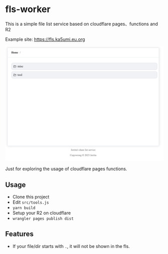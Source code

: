 # fls-worker

This is a simple file list service based on cloudflare pages、functions and R2

Example site: https://fls.ka5umi.eu.org

![](./img/show.png)

Just for exploring the usage of cloudflare pages functions.

## Usage

- Clone this project
- Edit `src/tools.js`
- `yarn build`
- Setup your R2 on cloudflare
- `wrangler pages publish dist`


## Features

- If your file/dir starts with `.`, it will not be shown in the fls.
